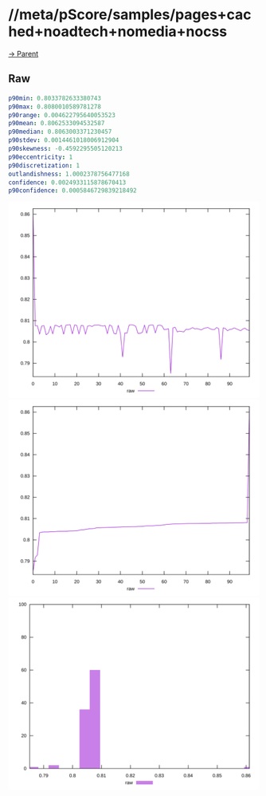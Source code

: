 
# //meta/pScore/samples/pages+cached+noadtech+nomedia+nocss

[→ Parent](../..)


## Raw


```yaml
p90min: 0.8033782633380743
p90max: 0.8080010589781278
p90range: 0.004622795640053523
p90mean: 0.8062533094532587
p90median: 0.8063003371230457
p90stdev: 0.0014461018006912904
p90skewness: -0.4592295505120213
p90eccentricity: 1
p90discretization: 1
outlandishness: 1.0002378756477168
confidence: 0.0024933115878670413
p90confidence: 0.0005846729839218492

```

![PLOT: raw-values](./raw/values.svg)![PLOT: raw-sorted](./raw/sorted.svg)![PLOT: raw-histogram](./raw/histogram.svg)